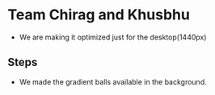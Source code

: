 # Team Chirag and Khusbhu
- We are making it optimized just for the desktop(1440px)

## Steps
- We made the gradient balls available in the background.